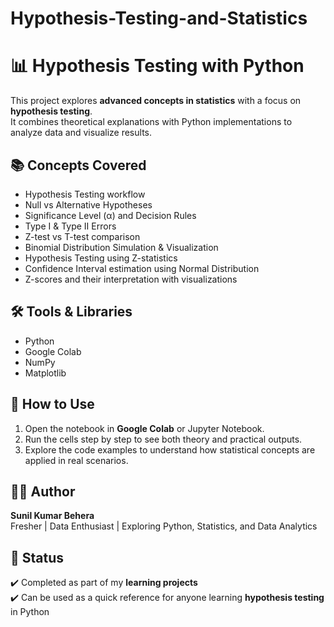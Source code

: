 # Hypothesis-Testing-and-Statistics
# 📊 Hypothesis Testing with Python

This project explores **advanced concepts in statistics** with a focus on **hypothesis testing**.  
It combines theoretical explanations with Python implementations to analyze data and visualize results.  

## 📚 Concepts Covered

- Hypothesis Testing workflow  
- Null vs Alternative Hypotheses  
- Significance Level (α) and Decision Rules  
- Type I & Type II Errors  
- Z-test vs T-test comparison  
- Binomial Distribution Simulation & Visualization  
- Hypothesis Testing using Z-statistics  
- Confidence Interval estimation using Normal Distribution  
- Z-scores and their interpretation with visualizations  

## 🛠️ Tools & Libraries

- Python  
- Google Colab  
- NumPy  
- Matplotlib  

## 📁 How to Use

1. Open the notebook in **Google Colab** or Jupyter Notebook.  
2. Run the cells step by step to see both theory and practical outputs.  
3. Explore the code examples to understand how statistical concepts are applied in real scenarios.

## 🙋‍♂️ Author

**Sunil Kumar Behera**  
Fresher | Data Enthusiast | Exploring Python, Statistics, and Data Analytics  

## 🚀 Status

✔️ Completed as part of my **learning projects**  
✔️ Can be used as a quick reference for anyone learning **hypothesis testing** in Python  
